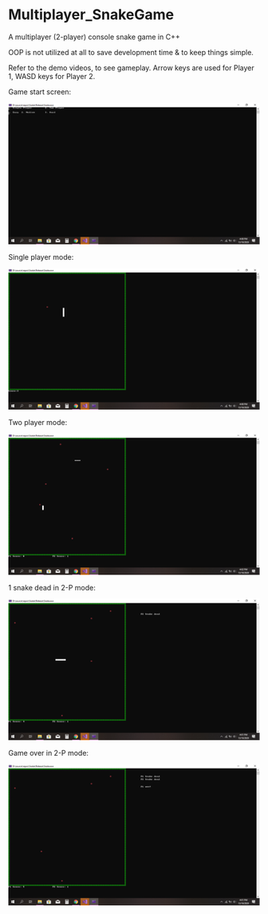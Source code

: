 # Multiplayer_SnakeGame
A multiplayer (2-player) console snake game in C++

OOP is not utilized at all to save development time & to keep things simple.

Refer to the demo videos, to see gameplay.
Arrow keys are used for Player 1, WASD keys for Player 2.

Game start screen:

![](Images/startscreen.png)

Single player mode:

![](Images/1-PSnake.png)

Two player mode:

![](Images/2-PSnake.png)

1 snake dead in 2-P mode:

![](Images/1Snakedead.png)

Game over in 2-P mode:

![](Images/2-PGameover.png)


